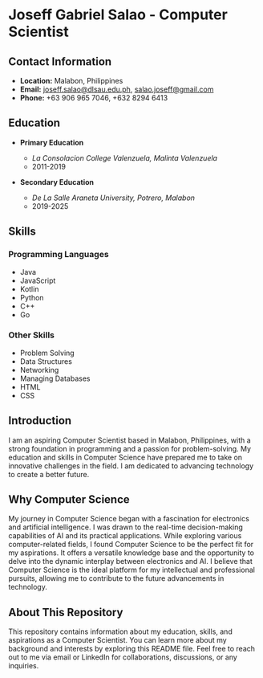# Joseff Gabriel Salao - Computer Scientist

## Contact Information
- **Location:** Malabon, Philippines
- **Email:** joseff.salao@dlsau.edu.ph, salao.joseff@gmail.com
- **Phone:** +63 906 965 7046, +632 8294 6413

## Education

- **Primary Education**
  - *La Consolacion College Valenzuela, Malinta Valenzuela*
  - 2011-2019

- **Secondary Education**
  - *De La Salle Araneta University, Potrero, Malabon*
  - 2019-2025

## Skills
### Programming Languages
- Java
- JavaScript
- Kotlin
- Python
- C++
- Go

### Other Skills
- Problem Solving
- Data Structures
- Networking
- Managing Databases
- HTML
- CSS

## Introduction
I am an aspiring Computer Scientist based in Malabon, Philippines, with a strong foundation in programming and a passion for problem-solving. My education and skills in Computer Science have prepared me to take on innovative challenges in the field. I am dedicated to advancing technology to create a better future.

## Why Computer Science
My journey in Computer Science began with a fascination for electronics and artificial intelligence. I was drawn to the real-time decision-making capabilities of AI and its practical applications. While exploring various computer-related fields, I found Computer Science to be the perfect fit for my aspirations. It offers a versatile knowledge base and the opportunity to delve into the dynamic interplay between electronics and AI. I believe that Computer Science is the ideal platform for my intellectual and professional pursuits, allowing me to contribute to the future advancements in technology.

## About This Repository
This repository contains information about my education, skills, and aspirations as a Computer Scientist. You can learn more about my background and interests by exploring this README file. Feel free to reach out to me via email or LinkedIn for collaborations, discussions, or any inquiries.

